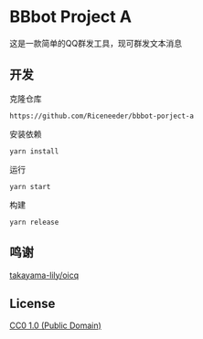 # BBbot Project A

这是一款简单的QQ群发工具，现可群发文本消息

## 开发

克隆仓库
```
https://github.com/Riceneeder/bbbot-porject-a
```
安装依赖
```
yarn install
```
运行
```
yarn start
```
构建
```
yarn release
```

## 鸣谢
[takayama-lily/oicq](https://github.com/takayama-lily/oicq)

## License

[CC0 1.0 (Public Domain)](LICENSE.md)
